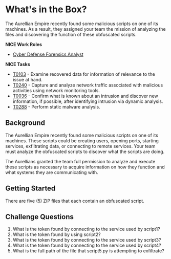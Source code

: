 # What's in the Box?

The Aurellian Empire recently found some malicious scripts on one of its machines. As a result, they assigned your team the mission of analyzing the files and discovering the function of these obfuscated scripts.

**NICE Work Roles**

- [Cyber Defense Forensics Analyst](https://niccs.cisa.gov/workforce-development/nice-framework/work-roles/cyber-defense-forensics-analyst)

**NICE Tasks**

- [T0103](https://niccs.cisa.gov/workforce-development/nice-framework/tasks/t0103) - Examine recovered data for information of relevance to the issue at hand.
- [T0240](https://niccs.cisa.gov/workforce-development/nice-framework/tasks/t0240) - Capture and analyze network traffic associated with malicious activities using network monitoring tools.
- [T0036](https://niccs.cisa.gov/workforce-development/nice-framework/tasks/t0036) - Confirm what is known about an intrusion and discover new information, if possible, after identifying intrusion via dynamic analysis.
- [T0288](https://niccs.cisa.gov/workforce-development/nice-framework/tasks/t0288) - Perform static malware analysis.

## Background

The Aurellian Empire recently found some malicious scripts on one of its machines. These scripts could be creating users, opening ports, starting services, exfiltrating data, or connecting to remote services.  Your team must analyze the obfuscated scripts to discover what the scripts are doing. 

The Aurellians granted the team full permission to analyze and execute these scripts as necessary to acquire information on how they function and what systems they are communicating with.

## Getting Started

There are five (5) ZIP files that each contain an obfuscated script.

## Challenge Questions

1. What is the token found by connecting to the service used by script1?
2. What is the token found by using script2?
3. What is the token found by connecting to the service used by script3?
4. What is the token found by connecting to the service used by script4?
5. What is the full path of the file that script5.py is attempting to exfiltrate?
